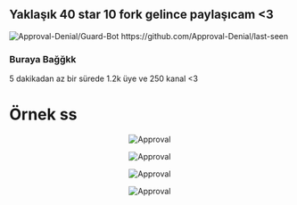 ## Yaklaşık 40 star 10 fork gelince paylaşıcam <3
<img src="https://komarev.com/ghpvc/?username=Guard-Bot&label=Ziyaretçi%20Sayısı&color=da004e" alt="Approval-Denial/Guard-Bot" />
https://github.com/Approval-Denial/last-seen <h3>Buraya Bağğkk</h3>
5 dakikadan az bir sürede 1.2k üye ve 250 kanal <3
<h1>Örnek ss</h1>
  <p align="center"><img align="center" src="https://user-images.githubusercontent.com/74969246/161850969-acdac8aa-90c8-449e-9097-7894fae39c16.png" alt="Approval" /></p>

  <p align="center"><img align="center" src="https://cdn.discordapp.com/attachments/904123125309001778/961011051011375104/unknown.png" alt="Approval" /></p>
  <p align="center"><img align="center" src="https://user-images.githubusercontent.com/74969246/161851066-536b3f54-c097-4cd6-ba69-64097ace57e5.png" alt="Approval" /></p>

  <p align="center"><img align="center" src="https://user-images.githubusercontent.com/74969246/161850799-f89472f2-923d-4865-ba1b-e114ee1d349f.png" alt="Approval" /></p>
